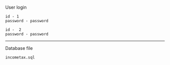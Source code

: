 User login

	id - 1
	password - password

	id -  2
	password - password
____________________________________________________________

Database file

	incometax.sql 